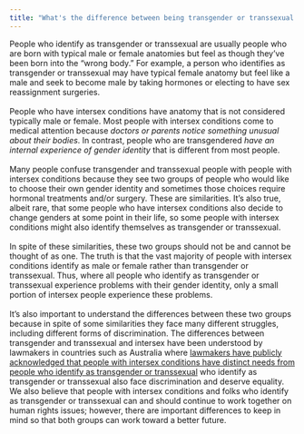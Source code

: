 ```yaml
---
title: "What's the difference between being transgender or transsexual and having an intersex condition?"
---
```


People who identify as transgender or transsexual are usually people who are born with typical male or female anatomies but feel as though they’ve been born into the “wrong body.” For example, a person who identifies as transgender or transsexual may have typical female anatomy but feel like a male and seek to become male by taking hormones or electing to have sex reassignment surgeries.<br><br>People who have intersex conditions have anatomy that is not considered typically male or female. Most people with intersex conditions come to medical attention because _doctors or parents notice something unusual about their bodies_. In contrast, people who are transgendered _have an internal experience of gender identity_ that is different from most people.<br><br>Many people confuse transgender and transsexual people with people with intersex conditions because they see two groups of people who would like to choose their own gender identity and sometimes those choices require hormonal treatments and/or surgery. These are similarities. It’s also true, albeit rare, that some people who have intersex conditions also decide to change genders at some point in their life, so some people with intersex conditions might also identify themselves as transgender or transsexual. <br><br>In spite of these similarities, these two groups should not be and cannot be thought of as one. The truth is that the vast majority of people with intersex conditions identify as male or female rather than transgender or transsexual. Thus, where all people who identify as transgender or transsexual experience problems with their gender identity, only a small portion of intersex people experience these problems. <br><br>It’s also important to understand the differences between these two groups because in spite of some similarities they face many different struggles, including different forms of discrimination. The differences between transgender and transsexual and intersex have been understood by lawmakers in countries such as Australia where [lawmakers have publicly acknowledged that people with intersex conditions have distinct needs from people who identify as transgender or transsexual][1] who identify as transgender or transsexual also face discrimination and deserve equality. We also believe that people with intersex conditions and folks who identify as transgender or transsexual can and should continue to work together on human rights issues; however, there are important differences to keep in mind so that both groups can work toward a better future. <br><br><br>

 [1]: http://home.vicnet.net.au/~aissg/transgender_and_intersex.htm.People